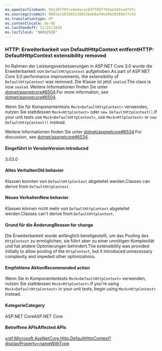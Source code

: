 ```yaml
---
ms.openlocfilehash: 9d138f79fcede4acac837f8d7793aa343ced737c
ms.sourcegitcommit: 0802ac583585110022beb6af8ea0b39188b77c43
ms.translationtype: HT
ms.contentlocale: de-DE
ms.lasthandoff: 11/25/2020
ms.locfileid: "96032536"
---
```

### <a name="http-defaulthttpcontext-extensibility-removed"></a><span data-ttu-id="d6ca3-101">HTTP: Erweiterbarkeit von DefaultHttpContext entfernt</span><span class="sxs-lookup"><span data-stu-id="d6ca3-101">HTTP: DefaultHttpContext extensibility removed</span></span>

<span data-ttu-id="d6ca3-102">Im Rahmen der Leistungsverbesserungen in ASP.NET Core 3.0 wurde die Erweiterbarkeit von `DefaultHttpContext` aufgehoben.</span><span class="sxs-lookup"><span data-stu-id="d6ca3-102">As part of ASP.NET Core 3.0 performance improvements, the extensibility of `DefaultHttpContext` was removed.</span></span> <span data-ttu-id="d6ca3-103">Die Klasse ist jetzt `sealed`.</span><span class="sxs-lookup"><span data-stu-id="d6ca3-103">The class is now `sealed`.</span></span> <span data-ttu-id="d6ca3-104">Weitere Informationen finden Sie unter [dotnet/aspnetcore#6504](https://github.com/dotnet/aspnetcore/pull/6504).</span><span class="sxs-lookup"><span data-stu-id="d6ca3-104">For more information, see [dotnet/aspnetcore#6504](https://github.com/dotnet/aspnetcore/pull/6504).</span></span>

<span data-ttu-id="d6ca3-105">Wenn Sie für Komponententests `Mock<DefaultHttpContext>` verwenden, nutzen Sie stattdessen `Mock<HttpContext>` oder `new DefaultHttpContext()`.</span><span class="sxs-lookup"><span data-stu-id="d6ca3-105">If your unit tests use `Mock<DefaultHttpContext>`, use `Mock<HttpContext>` or `new DefaultHttpContext()` instead.</span></span>

<span data-ttu-id="d6ca3-106">Weitere Informationen finden Sie unter [dotnet/aspnetcore#6534](https://github.com/dotnet/aspnetcore/issues/6534).</span><span class="sxs-lookup"><span data-stu-id="d6ca3-106">For discussion, see [dotnet/aspnetcore#6534](https://github.com/dotnet/aspnetcore/issues/6534).</span></span>

#### <a name="version-introduced"></a><span data-ttu-id="d6ca3-107">Eingeführt in Version</span><span class="sxs-lookup"><span data-stu-id="d6ca3-107">Version introduced</span></span>

<span data-ttu-id="d6ca3-108">3.0</span><span class="sxs-lookup"><span data-stu-id="d6ca3-108">3.0</span></span>

#### <a name="old-behavior"></a><span data-ttu-id="d6ca3-109">Altes Verhalten</span><span class="sxs-lookup"><span data-stu-id="d6ca3-109">Old behavior</span></span>

<span data-ttu-id="d6ca3-110">Klassen konnten von `DefaultHttpContext` abgeleitet werden.</span><span class="sxs-lookup"><span data-stu-id="d6ca3-110">Classes can derive from `DefaultHttpContext`.</span></span>

#### <a name="new-behavior"></a><span data-ttu-id="d6ca3-111">Neues Verhalten</span><span class="sxs-lookup"><span data-stu-id="d6ca3-111">New behavior</span></span>

<span data-ttu-id="d6ca3-112">Klassen können nicht mehr von `DefaultHttpContext` abgeleitet werden.</span><span class="sxs-lookup"><span data-stu-id="d6ca3-112">Classes can't derive from `DefaultHttpContext`.</span></span>

#### <a name="reason-for-change"></a><span data-ttu-id="d6ca3-113">Grund für die Änderung</span><span class="sxs-lookup"><span data-stu-id="d6ca3-113">Reason for change</span></span>

<span data-ttu-id="d6ca3-114">Die Erweiterbarkeit wurde anfänglich bereitgestellt, um das Pooling des `HttpContext` zu ermöglichen, sie führt aber zu einer unnötigen Komplexität und hat andere Optimierungen behindert.</span><span class="sxs-lookup"><span data-stu-id="d6ca3-114">The extensibility was provided initially to allow pooling of the `HttpContext`, but it introduced unnecessary complexity and impeded other optimizations.</span></span>

#### <a name="recommended-action"></a><span data-ttu-id="d6ca3-115">Empfohlene Aktion</span><span class="sxs-lookup"><span data-stu-id="d6ca3-115">Recommended action</span></span>

<span data-ttu-id="d6ca3-116">Wenn Sie in Komponententests `Mock<DefaultHttpContext>` verwenden, nutzen Sie stattdessen `Mock<HttpContext>`.</span><span class="sxs-lookup"><span data-stu-id="d6ca3-116">If you're using `Mock<DefaultHttpContext>` in your unit tests, begin using `Mock<HttpContext>` instead.</span></span>

#### <a name="category"></a><span data-ttu-id="d6ca3-117">Kategorie</span><span class="sxs-lookup"><span data-stu-id="d6ca3-117">Category</span></span>

<span data-ttu-id="d6ca3-118">ASP.NET Core</span><span class="sxs-lookup"><span data-stu-id="d6ca3-118">ASP.NET Core</span></span>

#### <a name="affected-apis"></a><span data-ttu-id="d6ca3-119">Betroffene APIs</span><span class="sxs-lookup"><span data-stu-id="d6ca3-119">Affected APIs</span></span>

<xref:Microsoft.AspNetCore.Http.DefaultHttpContext?displayProperty=nameWithType>

<!--

#### Affected APIs

`T:Microsoft.AspNetCore.Http.DefaultHttpContext`

-->
